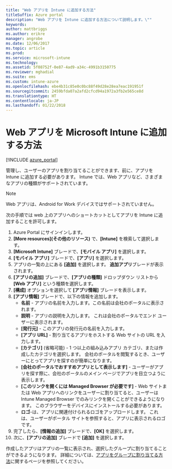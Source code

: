 ```yaml
---
title: "Web アプリを Intune に追加する方法"
titleSuffix: Azure portal
description: "Web アプリを Intune に追加する方法について説明します。\""
keywords: 
author: mattbriggs
ms.author: erikre
manager: angrobe
ms.date: 12/06/2017
ms.topic: article
ms.prod: 
ms.service: microsoft-intune
ms.technology: 
ms.assetid: 5f08752f-0e87-4ad9-a34c-4991b3150775
ms.reviewer: mghadial
ms.suite: ems
ms.custom: intune-azure
ms.openlocfilehash: ebe4b31c85e0c0bc88f49d28e28ea7eac191951f
ms.sourcegitcommit: 2459bfda07a2afd2cfcd94a1972a3fb2e565ce8d
ms.translationtype: HT
ms.contentlocale: ja-JP
ms.lasthandoff: 01/22/2018
---
```

# <a name="how-to-add-web-apps-to-microsoft-intune"></a>Web アプリを Microsoft Intune に追加する方法

[!INCLUDE [azure_portal](./includes/azure_portal.md)]

管理し、ユーザーのアプリを割り当てることができます、前に、アプリを Intune に追加する必要があります。 Intune では、Web アプリなど、さまざまなアプリの種類がサポートされています。

> [!Note]
> Web アプリは、Android for Work デバイスではサポートされていません。

次の手順では web 上のアプリへのショートカットとしてアプリを Intune に追加することを許可します。

1. Azure Portal にサインインします。
2. **[More resources]\(その他のリソース\)** で、**[Intune]** を検索して選択します。
3. **[Microsoft Intune]** ブレードで、**[モバイル アプリ]** を選択します。
4. **[モバイル アプリ]** ブレードで、**[アプリ]** を選択します。
5. アプリの一覧の上にある **[追加]** を選択します。 **追加アプリ**ブレードが表示されます。
6. **[アプリの追加]** ブレードで、**[アプリの種類]** ドロップダウン リストから **[Web アプリ]** という種類を選択します。
7. **[構成]** オプションを選択して **[アプリ情報]** ブレードを表示します。
8. **[アプリ情報]** ブレードで、以下の情報を追加します。
    - **名前** - アプリの名前を入力します。この名前は会社のポータルに表示されます。
    - **説明** - アプリの説明を入力します。 これは会社のポータルでエンド ユーザーに表示されます。
    - **[発行元]** - このアプリの発行元の名前を入力します。
    - **[アプリ URL]** - 割り当てるアプリをホストする Web サイトの URL を入力します。
    - **[カテゴリ]** (省略可能) - 1 つ以上の組み込みアプリ カテゴリ、または作成したカテゴリを選択します。 会社のポータルを閲覧するとき、ユーザーにとってアプリを探すのが簡単になります。
    - **[会社のポータルでおすすめアプリとして表示します]** - ユーザーがアプリを探す際に、会社のポータルのメイン ページでアプリを目立つように表示します。
    - **[このリンクを開くには Managed Browser が必要です]** - Web サイトまたは Web アプリへのリンクをユーザーに割り当てると、ユーザーは Intune Managed Browser でのみリンクを開くことができるようになります。 このブラウザーをデバイスにインストールする必要があります。
    - **ロゴ**-は、アプリに関連付けられるロゴをアップロードします。 これは、ユーザーがポータル サイトを参照すると、アプリに表示されるロゴです。
9. 完了したら、**[情報の追加]** ブレードで、**[OK]** を選択します。
10. 次に、**[アプリの追加]** ブレードで **[追加]** を選択します。

作成したアプリはアプリの一覧に表示され、選択したグループに割り当てることができるようになります。 詳細については、[アプリをグループに割り当てる方法](apps-deploy.md)に関するページを参照してください。
